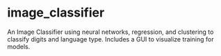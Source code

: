 # image_classifier

An Image Classifier using neural networks, regression, and clustering to classify digits and language type. Includes a GUI to visualize training for models.
